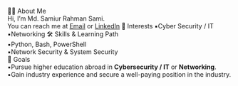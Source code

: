👨‍💻 About Me  
Hi, I’m Md. Samiur Rahman Sami.<br/>
You can reach me at [Email](sami.bsl10@gmail.com) or [LinkedIn](https://www.linkedin.com/in/samisamiur96/)
👀 Interests
▪️Cyber Security / IT
▪️Networking
🛠️ Skills & Learning Path  
▪️Python, Bash, PowerShell  
▪️Network Security & System Security   
🚀 Goals  
▪️Pursue higher education abroad in **Cybersecurity / IT** or **Networking**.  
▪️Gain industry experience and secure a well-paying position in the industry.
